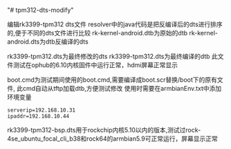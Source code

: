 "# tpm312-dts-modify" 

编辑rk3399-tpm312 dts文件
resolver中的java代码是把反编译后的dts进行排序的,便于不同的dts文件进行比较
rk-kernel-android.dtb为原始的dtb
rk-kernel-android.dts为dtb反编译的dts

rk3399-tpm312.dts为最终修改的dts
rk3399-tpm312.dts为最终编译的dtb
此文件测试在ophub的6.10内核固件中运行正常，hdmi屏幕正常显示

boot.cmd为测试期间使用的boot.cmd,需要编译成boot.scr替换/boot下的原有文件,
此cmd自动从tftp加载dtb,方便测试修改
使用时需要在armbianEnv.txt中添加环境变量
```
serverip=192.168.10.31
ipaddr=192.168.10.44
```
rk3399-tpm312-bsp.dts用于rockchip内核5.10以内的版本,测试过rock-4se_ubuntu_focal_cli_b38和rock64的armbian5.9可正常运行，屏幕显示正常
